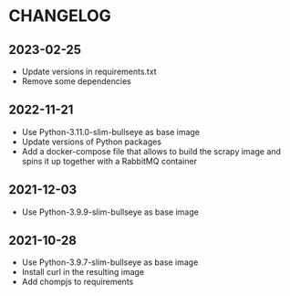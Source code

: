 # CHANGELOG

## 2023-02-25

+ Update versions in requirements.txt
+ Remove some dependencies

## 2022-11-21

+ Use Python-3.11.0-slim-bullseye as base image
+ Update versions of Python packages
+ Add a docker-compose file that allows to build the scrapy image
and spins it up together with a RabbitMQ container

## 2021-12-03

+ Use Python-3.9.9-slim-bullseye as base image

## 2021-10-28

+ Use Python-3.9.7-slim-bullseye as base image
+ Install curl in the resulting image
+ Add chompjs to requirements
